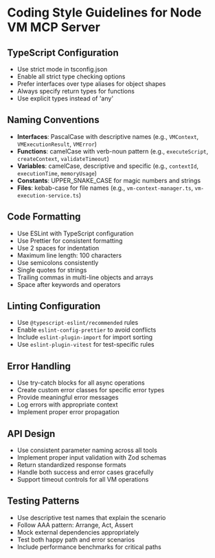 # Coding Style Guidelines for Node VM MCP Server

## TypeScript Configuration

- Use strict mode in tsconfig.json
- Enable all strict type checking options
- Prefer interfaces over type aliases for object shapes
- Always specify return types for functions
- Use explicit types instead of 'any'

## Naming Conventions

- **Interfaces**: PascalCase with descriptive names (e.g., `VMContext`, `VMExecutionResult`, `VMError`)
- **Functions**: camelCase with verb-noun pattern (e.g., `executeScript`, `createContext`, `validateTimeout`)
- **Variables**: camelCase, descriptive and specific (e.g., `contextId`, `executionTime`, `memoryUsage`)
- **Constants**: UPPER_SNAKE_CASE for magic numbers and strings
- **Files**: kebab-case for file names (e.g., `vm-context-manager.ts`, `vm-execution-service.ts`)

## Code Formatting

- Use ESLint with TypeScript configuration
- Use Prettier for consistent formatting
- Use 2 spaces for indentation
- Maximum line length: 100 characters
- Use semicolons consistently
- Single quotes for strings
- Trailing commas in multi-line objects and arrays
- Space after keywords and operators

## Linting Configuration

- Use `@typescript-eslint/recommended` rules
- Enable `eslint-config-prettier` to avoid conflicts
- Include `eslint-plugin-import` for import sorting
- Use `eslint-plugin-vitest` for test-specific rules

## Error Handling

- Use try-catch blocks for all async operations
- Create custom error classes for specific error types
- Provide meaningful error messages
- Log errors with appropriate context
- Implement proper error propagation

## API Design

- Use consistent parameter naming across all tools
- Implement proper input validation with Zod schemas
- Return standardized response formats
- Handle both success and error cases gracefully
- Support timeout controls for all VM operations

## Testing Patterns

- Use descriptive test names that explain the scenario
- Follow AAA pattern: Arrange, Act, Assert
- Mock external dependencies appropriately
- Test both happy path and error scenarios
- Include performance benchmarks for critical paths
